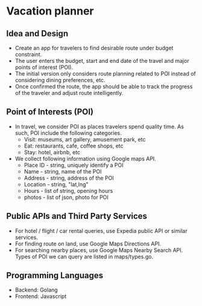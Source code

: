 # Vacation planner
## Idea and Design
* Create an app for travelers to find desirable route under budget constraint. 
* The user enters the budget, start and end date of the travel and major points of interest (POI).
* The initial version only considers route planning related to POI instead of considering dining preferences, etc. 
* Once confirmed the route, the app should be able to track the progress of the traveler and adjust route intelligently.

## Point of Interests (POI)
* In travel, we consider POI as places travelers spend quality time. As such, POI include the following categories. 
    * Visit: museums, art gallery, amusement park, etc
    * Eat: restaurants, cafe, coffee shops, etc
    * Stay: hotel, airbnb, etc
* We collect following information using Google maps API.
    * Place ID - string, uniquely identify a POI
    * Name - string, name of the POI
    * Address - string, address of the POI
    * Location - string, "lat,lng"
    * Hours - list of string, opening hours
    * photos - list of json, photo for POI
    
## Public APIs and Third Party Services
* For hotel / flight / car rental queries, use Expedia public API or similar services.
* For finding route on land, use Google Maps Directions API.
* For searching nearby places, use Google Maps Nearby Search API. Types of POI we can query are listed in maps/types.go.
## Programming Languages
* Backend: Golang
* Frontend: Javascript
